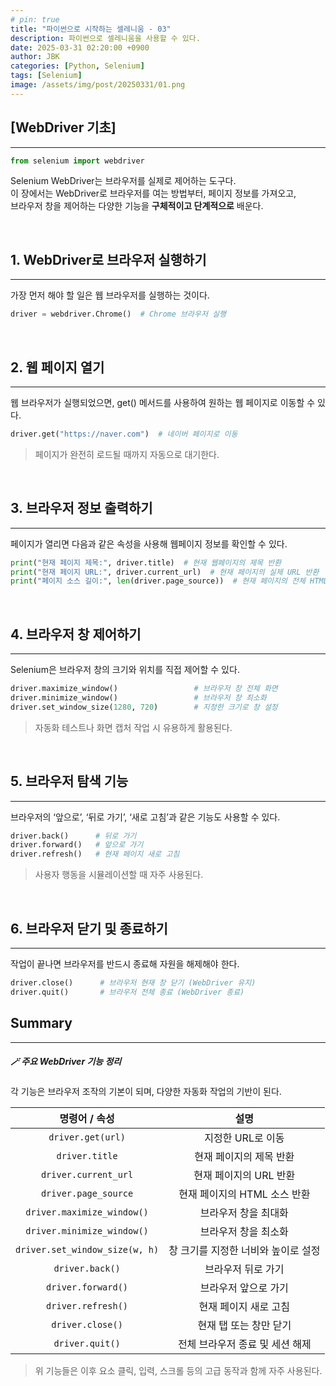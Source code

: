 ```yaml
---
# pin: true
title: "파이썬으로 시작하는 셀레니움 - 03"
description: 파이썬으로 셀레니움을 사용할 수 있다.
date: 2025-03-31 02:20:00 +0900
author: JBK
categories: [Python, Selenium]
tags: [Selenium]
image: /assets/img/post/20250331/01.png
---
```



## **[WebDriver 기초]**
---

```python
from selenium import webdriver
```

Selenium WebDriver는 브라우저를 실제로 제어하는 도구다.  
이 장에서는 WebDriver로 브라우저를 여는 방법부터, 페이지 정보를 가져오고,  
브라우저 창을 제어하는 다양한 기능을 **구체적이고 단계적으로** 배운다.


<br>


<!--------------- 📂 Section 1: WebDriver로 브라우저 실행하기 ----------------->
## **1. WebDriver로 브라우저 실행하기**
---

가장 먼저 해야 할 일은 웹 브라우저를 실행하는 것이다.  

```python
driver = webdriver.Chrome()  # Chrome 브라우저 실행
```


<br>


<!--------------- 📂 Section 2: 웹 페이지 열기 ----------------->
## **2. 웹 페이지 열기**
---

웹 브라우저가 실행되었으면, get() 메서드를 사용하여 원하는 웹 페이지로 이동할 수 있다.

```python
driver.get("https://naver.com")  # 네이버 페이지로 이동
```

> 페이지가 완전히 로드될 때까지 자동으로 대기한다.


<br>


<!--------------- 📂 Section 3: 브라우저 정보 출력하기 ----------------->
## **3. 브라우저 정보 출력하기**
---

페이지가 열리면 다음과 같은 속성을 사용해 웹페이지 정보를 확인할 수 있다.

```python
print("현재 페이지 제목:", driver.title)  # 현재 웹페이지의 제목 반환
print("현재 페이지 URL:", driver.current_url)  # 현재 페이지의 실제 URL 반환
print("페이지 소스 길이:", len(driver.page_source))  # 현재 페이지의 전체 HTML 반환
```


<br>


<!--------------- 📂 Section 4: 브라우저 창 제어하기 ----------------->
## **4. 브라우저 창 제어하기**
---

Selenium은 브라우저 창의 크기와 위치를 직접 제어할 수 있다.

```python
driver.maximize_window()                 # 브라우저 창 전체 화면
driver.minimize_window()                 # 브라우저 창 최소화
driver.set_window_size(1280, 720)        # 지정한 크기로 창 설정
```

> 자동화 테스트나 화면 캡처 작업 시 유용하게 활용된다.


<br>


<!--------------- 📂 Section 5: 브라우저 탐색 기능 ----------------->
## **5. 브라우저 탐색 기능**
---

브라우저의 ‘앞으로’, ‘뒤로 가기’, ‘새로 고침’과 같은 기능도 사용할 수 있다.

```python
driver.back()      # 뒤로 가기
driver.forward()   # 앞으로 가기
driver.refresh()   # 현재 페이지 새로 고침
```

> 사용자 행동을 시뮬레이션할 때 자주 사용된다.


<br>


<!--------------- 📂 Section 6: 브라우저 닫기 및 종료하기 ----------------->
## **6. 브라우저 닫기 및 종료하기**
---

작업이 끝나면 브라우저를 반드시 종료해 자원을 해제해야 한다.

```python
driver.close()      # 브라우저 현재 창 닫기 (WebDriver 유지)
driver.quit()       # 브라우저 전체 종료 (WebDriver 종료)
```

<!--------------- 📂 Summary: 주요 WebDriver 기능 정리 ----------------->
## **Summary**
---

##### **🪄 주요 WebDriver 기능 정리**

각 기능은 브라우저 조작의 기본이 되며, 다양한 자동화 작업의 기반이 된다.

|         명령어 / 속성          |                설명                 |
| :----------------------------: | :---------------------------------: |
|       `driver.get(url)`        |          지정한 URL로 이동          |
|         `driver.title`         |       현재 페이지의 제목 반환       |
|      `driver.current_url`      |       현재 페이지의 URL 반환        |
|      `driver.page_source`      |    현재 페이지의 HTML 소스 반환     |
|   `driver.maximize_window()`   |        브라우저 창을 최대화         |
|   `driver.minimize_window()`   |        브라우저 창을 최소화         |
| `driver.set_window_size(w, h)` | 창 크기를 지정한 너비와 높이로 설정 |
|        `driver.back()`         |         브라우저 뒤로 가기          |
|       `driver.forward()`       |        브라우저 앞으로 가기         |
|       `driver.refresh()`       |        현재 페이지 새로 고침        |
|        `driver.close()`        |       현재 탭 또는 창만 닫기        |
|        `driver.quit()`         |   전체 브라우저 종료 및 세션 해제   |

> 위 기능들은 이후 요소 클릭, 입력, 스크롤 등의 고급 동작과 함께 자주 사용된다.